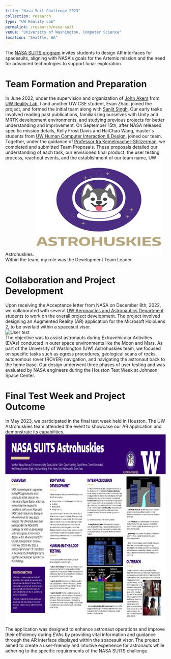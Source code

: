 ```yaml
---
title: "Nasa Suit Challenge 2023"
collection: research
type: "UW Reality Lab"
permalink: /research/nasa-suit
venue: "University of Washington, Computer Science"
location: "Seattle, WA"
---
```


The [NASA SUITS program](https://microgravityuniversity.jsc.nasa.gov/nasasuits) invites students to design AR interfaces for spacesuits, aligning with NASA's goals for the Artemis mission and the need for advanced technologies to support lunar exploration.

Team Formation and Preparation
======
In June 2022, under the supervision and organization of [John Akers](https://jakers.tech/) from [UW Reality Lab](https://realitylab.uw.edu/), I and another UW CSE student, Evan Zhao, joined the project, and formed the initial team along with [Sanjit Singh](https://www.arlis.umd.edu/about-arlis/our-people/internship/sanjit-singh). Our early tasks involved reading past publications, familiarizing ourselves with Unity and MRTK development environments, and studying previous projects for better understanding and improvement. On September 15th, after NASA released specific mission details, Kelly Frost Davis and HaiChao Wang, master's students from [UW Human Computer Interaction & Design](https://mhcid.washington.edu/), joined our team. Together, under the guidance of [Professor Ira Kemelmacher-Shlizerman](https://www.irakemelmacher.com/), we completed and submitted Team Proposals. These proposals detailed our understanding of each task, our envisioned final product, the user testing process, reachout events, and the establishment of our team name, UW Astrohuskies.
<img src="/images/Astrohuskies.png" alt="Team Logo" width="400" height="300"> <br>
Within the team, my role was the Development Team Leader.

Collaboration and Project Development
======
Upon receiving the Acceptance letter from NASA on December 8th, 2022, we collaborated with several [UW Aeronautics and Astronautics Department](https://www.aa.washington.edu/) students to work on the overall project development.
The project involved designing an Augmented Reality (AR) application for the Microsoft HoloLens 2, to be overlaid within a spacesuit visor. <br>
<img src="/images/test.jpg" alt="User test" width="400" height="300"> <br>
The objective was to assist astronauts during Extravehicular Activities (EVAs) conducted in outer space environments like the Moon and Mars. As part of the University of Washington (UW) Astrohuskies team, we focused on specific tasks such as egress procedures, geological scans of rocks, autonomous rover (ROVER) navigation, and navigating the astronaut back to the home base. Our design underwent three phases of user testing and was evaluated by NASA engineers during the Houston Test Week at Johnson Space Center.

Final Test Week and Project Outcome
======
In May 2023, we participated in the final test week held in Houston. The UW Astrohuskies team attended the event to showcase our AR application and demonstrate its capabilities. <br>
<img src="/images/poster.jpg" alt="Poster" width="800" height="600"> <br>
The application was designed to enhance astronaut operations and improve their efficiency during EVAs by providing vital information and guidance through the AR interface displayed within the spacesuit visor. The project aimed to create a user-friendly and intuitive experience for astronauts while adhering to the specific requirements of the NASA SUITS challenge.